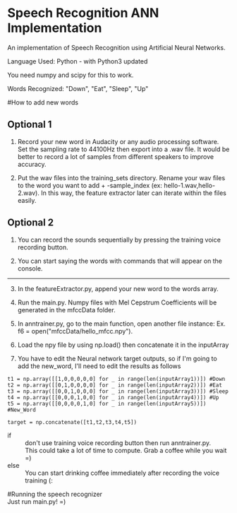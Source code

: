 Speech Recognition ANN Implementation
=====================================

An implementation of Speech Recognition using Artificial Neural Networks. 

Language Used: Python  -  with Python3 updated 

You need numpy and scipy for this to work.

Words Recognized: "Down", "Eat", "Sleep", "Up"

#How to add new words

Optional 1 
----------------------------------------------------------------------------------------------------------------------------------------------------------------
1. Record your new word in Audacity or any audio processing software. Set the sampling rate to 44100Hz then export into a .wav file. It would be better to record a lot of samples from different speakers to improve accuracy.

2. Put the wav files into the training_sets directory. Rename your wav files to the word you want to add + -sample_index (ex: hello-1.wav,hello-2.wav). In this way, the feature extractor later can iterate within the files easily.

Optional 2
------------------------------------------------------------------------------------------------------------------------------------------------------------------
1. You can record the sounds sequentially by pressing the training voice recording button.

2. You can start saying the words with commands that will appear on the console.
-------------------------------------------------------------------------------------------------------------------------------------------------------------------

3. In the featureExtractor.py, append your new word to the words array.

4. Run the main.py. Numpy files with Mel Cepstrum Coefficients will be generated in the mfccData folder.

5. In anntrainer.py, go to the main function, open another file instance: Ex. f6 = open("mfccData/hello_mfcc.npy").

6. Load the npy file by using np.load() then concatenate it in the inputArray

7. You have to edit the Neural network target outputs, so if I'm going to add the new_word, I'll need to edit the results as follows

```
t1 = np.array([[1,0,0,0,0,0] for _ in range(len(inputArray1))]) #Down
t2 = np.array([[0,1,0,0,0,0] for _ in range(len(inputArray2))]) #Eat
t3 = np.array([[0,0,1,0,0,0] for _ in range(len(inputArray3))]) #Sleep
t4 = np.array([[0,0,0,1,0,0] for _ in range(len(inputArray4))]) #Up
t5 = np.array([[0,0,0,0,1,0] for _ in range(len(inputArray5))]) #New_Word

target = np.concatenate([t1,t2,t3,t4,t5])
```

<dl>
    <dt>if</dt>
    <dd>don't use training voice recording button then run anntrainer.py. <br/>This could take a lot of time to compute. Grab a coffee while you wait =)</dd>
    <dt>else</dt>
    <dd>You can start drinking coffee immediately after recording the voice training (:</dd>
</dl>

#Running the speech recognizer  </br>
Just run main.py! =)  </br>

